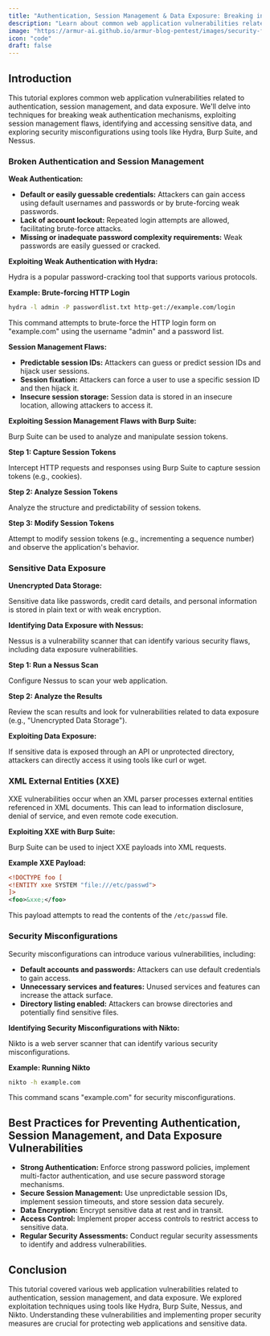 ```yaml
---
title: "Authentication, Session Management & Data Exposure: Breaking into Web Applications and Finding Hidden Data"
description: "Learn about common web application vulnerabilities related to authentication, session management, and data exposure, and explore exploitation techniques using tools like Hydra, Burp Suite, and Nessus."
image: "https://armur-ai.github.io/armur-blog-pentest/images/security-fundamentals.png"
icon: "code"
draft: false
---
```


## Introduction

This tutorial explores common web application vulnerabilities related to authentication, session management, and data exposure. We'll delve into techniques for breaking weak authentication mechanisms, exploiting session management flaws, identifying and accessing sensitive data, and exploring security misconfigurations using tools like Hydra, Burp Suite, and Nessus.

### Broken Authentication and Session Management

**Weak Authentication:**

* **Default or easily guessable credentials:** Attackers can gain access using default usernames and passwords or by brute-forcing weak passwords.
* **Lack of account lockout:** Repeated login attempts are allowed, facilitating brute-force attacks.
* **Missing or inadequate password complexity requirements:** Weak passwords are easily guessed or cracked.

**Exploiting Weak Authentication with Hydra:**

Hydra is a popular password-cracking tool that supports various protocols.

**Example: Brute-forcing HTTP Login**

```bash
hydra -l admin -P passwordlist.txt http-get://example.com/login
```

This command attempts to brute-force the HTTP login form on "example.com" using the username "admin" and a password list.

**Session Management Flaws:**

* **Predictable session IDs:** Attackers can guess or predict session IDs and hijack user sessions.
* **Session fixation:** Attackers can force a user to use a specific session ID and then hijack it.
* **Insecure session storage:** Session data is stored in an insecure location, allowing attackers to access it.

**Exploiting Session Management Flaws with Burp Suite:**

Burp Suite can be used to analyze and manipulate session tokens.

**Step 1: Capture Session Tokens**

Intercept HTTP requests and responses using Burp Suite to capture session tokens (e.g., cookies).

**Step 2: Analyze Session Tokens**

Analyze the structure and predictability of session tokens.

**Step 3: Modify Session Tokens**

Attempt to modify session tokens (e.g., incrementing a sequence number) and observe the application's behavior.

### Sensitive Data Exposure

**Unencrypted Data Storage:**

Sensitive data like passwords, credit card details, and personal information is stored in plain text or with weak encryption.

**Identifying Data Exposure with Nessus:**

Nessus is a vulnerability scanner that can identify various security flaws, including data exposure vulnerabilities.

**Step 1: Run a Nessus Scan**

Configure Nessus to scan your web application.

**Step 2: Analyze the Results**

Review the scan results and look for vulnerabilities related to data exposure (e.g., "Unencrypted Data Storage").

**Exploiting Data Exposure:**

If sensitive data is exposed through an API or unprotected directory, attackers can directly access it using tools like curl or wget.

### XML External Entities (XXE)

XXE vulnerabilities occur when an XML parser processes external entities referenced in XML documents. This can lead to information disclosure, denial of service, and even remote code execution.

**Exploiting XXE with Burp Suite:**

Burp Suite can be used to inject XXE payloads into XML requests.

**Example XXE Payload:**

```xml
<!DOCTYPE foo [
<!ENTITY xxe SYSTEM "file:///etc/passwd">
]>
<foo>&xxe;</foo>
```

This payload attempts to read the contents of the `/etc/passwd` file.

### Security Misconfigurations

Security misconfigurations can introduce various vulnerabilities, including:

* **Default accounts and passwords:** Attackers can use default credentials to gain access.
* **Unnecessary services and features:** Unused services and features can increase the attack surface.
* **Directory listing enabled:** Attackers can browse directories and potentially find sensitive files.

**Identifying Security Misconfigurations with Nikto:**

Nikto is a web server scanner that can identify various security misconfigurations.

**Example: Running Nikto**

```bash
nikto -h example.com
```

This command scans "example.com" for security misconfigurations.

## Best Practices for Preventing Authentication, Session Management, and Data Exposure Vulnerabilities

* **Strong Authentication:** Enforce strong password policies, implement multi-factor authentication, and use secure password storage mechanisms.
* **Secure Session Management:** Use unpredictable session IDs, implement session timeouts, and store session data securely.
* **Data Encryption:** Encrypt sensitive data at rest and in transit.
* **Access Control:** Implement proper access controls to restrict access to sensitive data.
* **Regular Security Assessments:** Conduct regular security assessments to identify and address vulnerabilities.

## Conclusion

This tutorial covered various web application vulnerabilities related to authentication, session management, and data exposure. We explored exploitation techniques using tools like Hydra, Burp Suite, Nessus, and Nikto. Understanding these vulnerabilities and implementing proper security measures are crucial for protecting web applications and sensitive data.